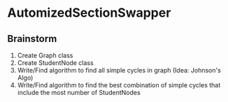 # AutomizedSectionSwapper

## Brainstorm

1. Create Graph class
2. Create StudentNode class
3. Write/Find algorithm to find all simple cycles in graph (Idea: Johnson's Algo)
4. Write/Find algorithm to find the best combination of simple cycles that include the most number of StudentNodes
